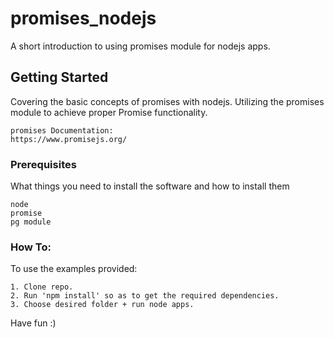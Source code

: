 # promises_nodejs
A short introduction to using promises module for nodejs apps.

## Getting Started
Covering the basic concepts of promises with nodejs. Utilizing the promises module to achieve proper Promise functionality. 

```
promises Documentation:
https://www.promisejs.org/
```
### Prerequisites

What things you need to install the software and how to install them

```
node
promise
pg module
```

### How To:

To use the examples provided:

```
1. Clone repo.
2. Run 'npm install' so as to get the required dependencies.
3. Choose desired folder + run node apps.
```

Have fun :)
